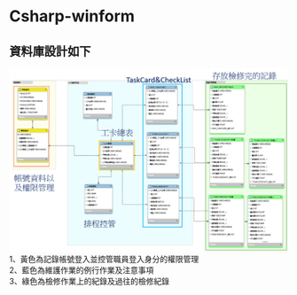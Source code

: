 # Csharp-winform
## 資料庫設計如下
![image](https://github.com/TsaiHaoWei/Csharp-winform/blob/main/%E5%B0%88%E9%A1%8C%E5%A0%B1%E5%91%8A%E6%9B%B8/%E8%B3%87%E6%96%99%E5%BA%AB/DB_ERModel.png)
1、黃色為記錄帳號登入並控管職員登入身分的權限管理<br>
2、藍色為維護作業的例行作業及注意事項<br>
3、綠色為檢修作業上的紀錄及過往的檢修紀錄<br>
